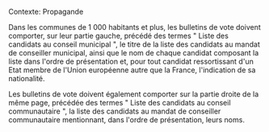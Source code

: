 Contexte: Propagande

Dans les communes de 1 000 habitants et plus, les bulletins de vote doivent comporter, sur leur partie gauche, précédé des termes " Liste des candidats au conseil municipal ", le titre de la liste des candidats au mandat de conseiller municipal, ainsi que le nom de chaque candidat composant la liste dans l'ordre de présentation et, pour tout candidat ressortissant d'un Etat membre de l'Union européenne autre que la France, l'indication de sa nationalité.

Les bulletins de vote doivent également comporter sur la partie droite de la même page, précédée des termes " Liste des candidats au conseil communautaire ", la liste des candidats au mandat de conseiller communautaire mentionnant, dans l'ordre de présentation, leurs noms.
